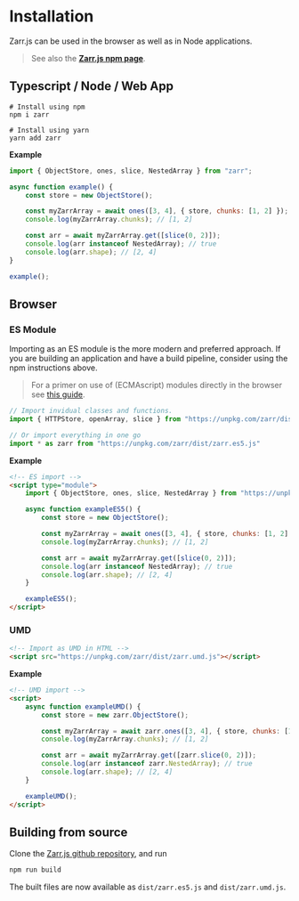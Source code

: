 # Installation

Zarr.js can be used in the browser as well as in Node applications.

> See also the [**Zarr.js npm page**](https://www.npmjs.com/package/zarr).


## Typescript / Node / Web App

```shell
# Install using npm
npm i zarr

# Install using yarn
yarn add zarr
```

**Example**
```javascript
import { ObjectStore, ones, slice, NestedArray } from "zarr";

async function example() {
    const store = new ObjectStore();

    const myZarrArray = await ones([3, 4], { store, chunks: [1, 2] });
    console.log(myZarrArray.chunks); // [1, 2]

    const arr = await myZarrArray.get([slice(0, 2)]);
    console.log(arr instanceof NestedArray); // true
    console.log(arr.shape); // [2, 4]
}

example();
```

## Browser

### ES Module

Importing as an ES module is the more modern and preferred approach. If you are building an application and have a build pipeline, consider using the npm instructions above.

> For a primer on use of (ECMAscript) modules directly in the browser see [this guide](https://developer.mozilla.org/en-US/docs/Web/JavaScript/Guide/Modules).

```js
// Import invidual classes and functions.
import { HTTPStore, openArray, slice } from "https://unpkg.com/zarr/dist/zarr.es5.js";

// Or import everything in one go
import * as zarr from "https://unpkg.com/zarr/dist/zarr.es5.js"
```

**Example**
```html
<!-- ES import -->
<script type="module">
    import { ObjectStore, ones, slice, NestedArray } from "https://unpkg.com/zarr/dist/zarr.es5.js";

    async function exampleES5() {
        const store = new ObjectStore();

        const myZarrArray = await ones([3, 4], { store, chunks: [1, 2] });
        console.log(myZarrArray.chunks); // [1, 2]

        const arr = await myZarrArray.get([slice(0, 2)]);
        console.log(arr instanceof NestedArray); // true
        console.log(arr.shape); // [2, 4]
    }

    exampleES5();
</script>
```

### UMD

```html
<!-- Import as UMD in HTML -->
<script src="https://unpkg.com/zarr/dist/zarr.umd.js"></script>
```
**Example**
```html
<!-- UMD import -->
<script>
    async function exampleUMD() {
        const store = new zarr.ObjectStore();

        const myZarrArray = await zarr.ones([3, 4], { store, chunks: [1, 2] });
        console.log(myZarrArray.chunks); // [1, 2]

        const arr = await myZarrArray.get([zarr.slice(0, 2)]);
        console.log(arr instanceof zarr.NestedArray); // true
        console.log(arr.shape); // [2, 4]
    }

    exampleUMD();
</script>
```


## Building from source
Clone the [Zarr.js github repository](https://github.com/gzuidhof/zarr.js), and run
```bash
npm run build
```

The built files are now available as `dist/zarr.es5.js` and `dist/zarr.umd.js`.

